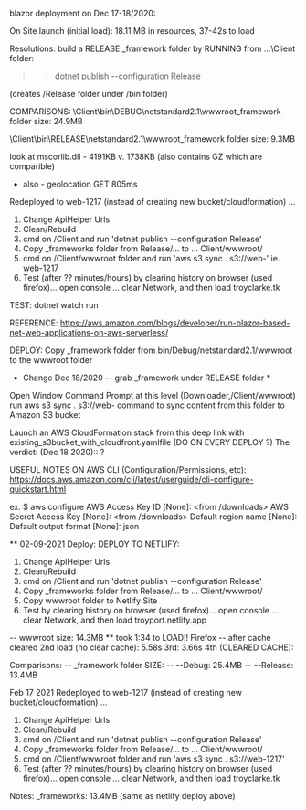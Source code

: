 ﻿blazor deployment on Dec 17-18/2020:

On Site launch (initial load):
18.11 MB in resources, 37-42s to load

Resolutions: build a RELEASE \_framework folder by RUNNING from ...\Client folder:

>> dotnet publish --configuration Release

(creates /Release folder under /bin folder)

COMPARISONS:
\Client\bin\DEBUG\netstandard2.1\wwwroot\_framework folder size: 
24.9MB

\Client\bin\RELEASE\netstandard2.1\wwwroot\_framework folder size: 
9.3MB

look at mscorlib.dll -
4191KB v. 1738KB (also contains GZ which are comparible)

* also - geolocation GET 805ms

Redeployed to web-1217
(instead of creating new bucket/cloudformation) ...

1. Change ApiHelper Urls
2. Clean/Rebuild
3. cmd on /Client and run 'dotnet publish --configuration Release'
4. Copy _frameworks folder from Release/... to ... Client/wwwroot/
5. cmd on /Client/wwwroot folder and run 'aws s3 sync . s3://web-<bucket-name>' ie. web-1217
6. Test (after ?? minutes/hours) by clearing history on browser (used firefox)... open console ... clear Network, and then load troyclarke.tk

TEST: 
dotnet watch run

REFERENCE: https://aws.amazon.com/blogs/developer/run-blazor-based-net-web-applications-on-aws-serverless/

DEPLOY:
Copy _framework folder from bin/Debug/netstandard2.1/wwwroot to the wwwroot folder
* Change Dec 18/2020 -- grab _framework under RELEASE folder *

Open Window Command Prompt at this level (Downloader,/Client/wwwroot) run 
aws s3 sync . s3://web-<bucket> command to sync content from this folder to Amazon S3 bucket

Launch an AWS CloudFormation stack from this deep link with existing_s3bucket_with_cloudfront.yamlfile
(DO ON EVERY DEPLOY ?) The verdict: (Dec 18 2020):: ?

USEFUL NOTES ON AWS CLI (Configuration/Permissions, etc):
https://docs.aws.amazon.com/cli/latest/userguide/cli-configure-quickstart.html

ex.
$ aws configure
AWS Access Key ID [None]: <from /downloads>
AWS Secret Access Key [None]: <from /downloads>
Default region name [None]: 
Default output format [None]: json


** 02-09-2021 Deploy:
DEPLOY TO NETLIFY:
1. Change ApiHelper Urls
2. Clean/Rebuild
3. cmd on /Client and run 'dotnet publish --configuration Release'
4. Copy _frameworks folder from Release/... to ... Client/wwwroot/
5. Copy wwwroot folder to Netlify Site
6. Test by clearing history on browser (used firefox)... open console ... clear Network, and then load troyport.netlify.app

-- wwwroot size: 14.3MB 
** took 1:34 to LOAD!! Firefox -- after cache cleared
2nd load (no clear cache): 5.58s
3rd: 3.66s
4th (CLEARED CACHE):

Comparisons:
-- _framework folder SIZE:
-- --Debug: 25.4MB
-- --Release: 13.4MB 


Feb 17 2021
Redeployed to web-1217
(instead of creating new bucket/cloudformation) ...

1. Change ApiHelper Urls
2. Clean/Rebuild
3. cmd on /Client and run 'dotnet publish --configuration Release'
4. Copy _frameworks folder from Release/... to ... Client/wwwroot/
5. cmd on /Client/wwwroot folder and run 'aws s3 sync . s3://web-1217'
6. Test (after ?? minutes/hours) by clearing history on browser (used firefox)... open console ... clear Network, and then load troyclarke.tk

Notes: _frameworks: 13.4MB (same as netlify deploy above)